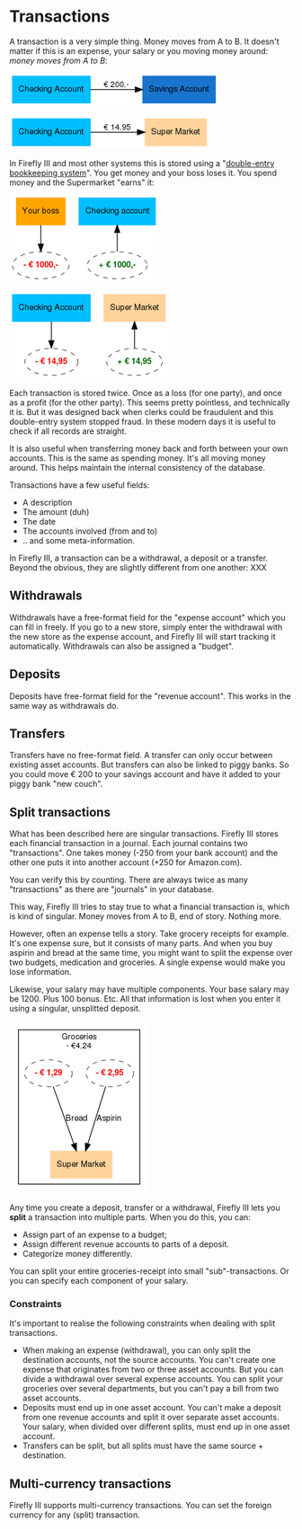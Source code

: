 # Transactions

A transaction is a very simple thing. Money moves from A to B. It doesn't matter if this is an expense, your salary or you moving money around: _money moves from A to B_:

![Transferring money from your checking account to your savings account](../.gitbook/assets/transaction1%20%282%29.png)

![An expense is moving money from you to the supermarket.](../.gitbook/assets/transaction2%20%281%29.png)

In Firefly III and most other systems this is stored using a "[double-entry bookkeeping system](http://en.wikipedia.org/wiki/Double-entry_bookkeeping_system)". You get money and your boss loses it. You spend money and the Supermarket "earns" it:

![Your boss loses money, you earn it.](../.gitbook/assets/transaction3%20%281%29.png)

![You lose money, the supermarket earns it.](../.gitbook/assets/transaction4%20%282%29.png)

Each transaction is stored twice. Once as a loss (for one party), and once as a profit (for the other party). This seems pretty pointless, and technically it is. But it was designed back when clerks could be fraudulent and this double-entry system stopped fraud. In these modern days it is useful to check if all records are straight.

It is also useful when transferring money back and forth between your own accounts. This is the same as spending money. It's all moving money around. This helps maintain the internal consistency of the database.

Transactions have a few useful fields:

* A description
* The amount (duh)
* The date
* The accounts involved (from and to)
* .. and some meta-information.

In Firefly III, a transaction can be a withdrawal, a deposit or a transfer. Beyond the obvious, they are slightly different from one another: XXX

## Withdrawals

Withdrawals have a free-format field for the "expense account" which you can fill in freely. If you go to a new store, simply enter the withdrawal with the new store as the expense account, and Firefly III will start tracking it automatically. Withdrawals can also be assigned a "budget".

## Deposits

Deposits have free-format field for the "revenue account". This works in the same way as withdrawals do.

## Transfers

Transfers have no free-format field. A transfer can only occur between existing asset accounts. But transfers can also be linked to piggy banks. So you could move € 200 to your savings account and have it added to your piggy bank "new couch".

## Split transactions

What has been described here are singular transactions. Firefly III stores each financial transaction in a journal. Each journal contains two "transactions". One takes money (-250 from your bank account) and the other one puts it into another account (+250 for Amazon.com).

You can verify this by counting. There are always twice as many "transactions" as there are "journals" in your database.

This way, Firefly III tries to stay true to what a financial transaction is, which is kind of singular. Money moves from A to B, end of story. Nothing more.

However, often an expense tells a story. Take grocery receipts for example. It's one expense sure, but it consists of many parts. And when you buy aspirin and bread at the same time, you might want to split the expense over two budgets, medication and groceries. A single expense would make you lose information.

Likewise, your salary may have multiple components. Your base salary may be 1200. Plus 100 bonus. Etc. All that information is lost when you enter it using a singular, unsplitted deposit.

![Transaction with multiple parts](../.gitbook/assets/transaction5%20%281%29.png)

Any time you create a deposit, transfer or a withdrawal, Firefly III lets you **split** a transaction into multiple parts. When you do this, you can:

* Assign part of an expense to a budget;
* Assign different revenue accounts to parts of a deposit.
* Categorize money differently.

You can split your entire groceries-receipt into small "sub"-transactions. Or you can specify each component of your salary.

### Constraints

It's important to realise the following constraints when dealing with split transactions.

* When making an expense (withdrawal), you can only split the destination accounts, not the source accounts. You can't create one expense that originates from two or three asset accounts. But you can divide a withdrawal over several expense accounts. You can split your groceries over several departments, but you can't pay a bill from two asset accounts.
* Deposits must end up in one asset account. You can't make a deposit from one revenue accounts and split it over separate asset accounts. Your salary, when divided over different splits, must end up in one asset account.
* Transfers can be split, but all splits must have the same source + destination.

## Multi-currency transactions

Firefly III supports multi-currency transactions. You can set the foreign currency for any (split) transaction.

